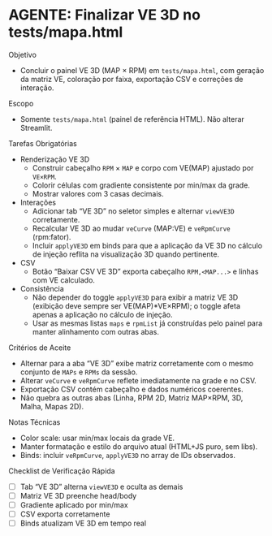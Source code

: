 # AGENTE: Finalizar VE 3D no tests/mapa.html

Objetivo
- Concluir o painel VE 3D (MAP × RPM) em `tests/mapa.html`, com geração da matriz VE, coloração por faixa, exportação CSV e correções de interação.

Escopo
- Somente `tests/mapa.html` (painel de referência HTML). Não alterar Streamlit.

Tarefas Obrigatórias
- Renderização VE 3D
  - Construir cabeçalho `RPM` × `MAP` e corpo com VE(MAP) ajustado por `VE×RPM`.
  - Colorir células com gradiente consistente por min/max da grade.
  - Mostrar valores com 3 casas decimais.
- Interações
  - Adicionar tab “VE 3D” no seletor simples e alternar `viewVE3D` corretamente.
  - Recalcular VE 3D ao mudar `veCurve` (MAP:VE) e `veRpmCurve` (rpm:fator).
  - Incluir `applyVE3D` em binds para que a aplicação da VE 3D no cálculo de injeção reflita na visualização 3D quando pertinente.
- CSV
  - Botão “Baixar CSV VE 3D” exporta cabeçalho `RPM,<MAP...>` e linhas com VE calculado.
- Consistência
  - Não depender do toggle `applyVE3D` para exibir a matriz VE 3D (exibição deve sempre ser VE(MAP)*VE×RPM); o toggle afeta apenas a aplicação no cálculo de injeção.
  - Usar as mesmas listas `maps` e `rpmList` já construídas pelo painel para manter alinhamento com outras abas.

Critérios de Aceite
- Alternar para a aba “VE 3D” exibe matriz corretamente com o mesmo conjunto de `MAPs` e `RPMs` da sessão.
- Alterar `veCurve` e `veRpmCurve` reflete imediatamente na grade e no CSV.
- Exportação CSV contém cabeçalho e dados numéricos coerentes.
- Não quebra as outras abas (Linha, RPM 2D, Matriz MAP×RPM, 3D, Malha, Mapas 2D).

Notas Técnicas
- Color scale: usar min/max locais da grade VE.
- Manter formatação e estilo do arquivo atual (HTML+JS puro, sem libs).
- Binds: incluir `veRpmCurve`, `applyVE3D` no array de IDs observados.

Checklist de Verificação Rápida
- [ ] Tab “VE 3D” alterna `viewVE3D` e oculta as demais
- [ ] Matriz VE 3D preenche head/body
- [ ] Gradiente aplicado por min/max
- [ ] CSV exporta corretamente
- [ ] Binds atualizam VE 3D em tempo real
